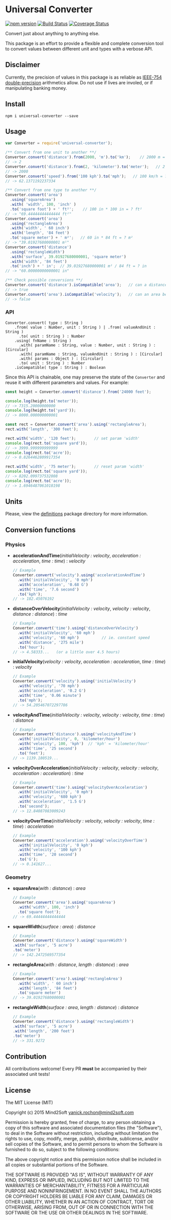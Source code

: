 # Universal Converter

[![npm version](https://badge.fury.io/js/universal-converter.svg)](https://badge.fury.io/js/universal-converter)
[![Build Status](https://travis-ci.org/yanickrochon/universal-converter.svg?branch=master)](https://travis-ci.org/yanickrochon/universal-converter)
[![Coverage Status](https://coveralls.io/repos/github/yanickrochon/universal-converter/badge.svg?branch=master)](https://coveralls.io/github/yanickrochon/universal-converter?branch=master)

Convert just about anything to anything else.

This package is an effort to provide a flexible and complete conversion tool to convert
values between different unit and types with a verbose API.

## Disclaimer

Currently, the precision of values in this package is as reliable as
[IEEE-754 double-precision](https://en.wikipedia.org/wiki/IEEE_floating_point)
arithmetics allow. Do not use if lives are involed, or if manipulating banking money.


## Install

`npm i universal-converter --save`


## Usage

```js
var Converter = require('universal-converter');

/** Convert from one unit to another **/
Converter.convert('distance').from(2000, 'm').to('km');    // 2000 m = ? km
// -> 2
Converter.convert('distance').from(2, 'kilometer').to('meter');   // 2 km = ? m
// -> 2000
Converter.convert('speed').from('100 kph').to('mph');   // 100 km/h = ? mp/h
// -> 62.1371192237334

/** Convert from one type to another **/
Converter.convert('area')
  .using('squareArea')
  .with( 'width', 100, 'inch' )
  .to('square foot') + ' ft²';    // 100 in * 100 in = ? ft²
// -> "69.44444444444444 ft²"
Converter.convert('area')
  .using('rectangleArea')
  .with('width', ' 60 inch')
  .with('length', '84 feet')
  .to('square meter') + ' m²';   // 60 in * 84 ft = ? m²
// -> "39.01927680000001 m¹"
Converter.convert('distance')
  .using('rectangleWidth')
  .with('surface', 39.01927680000001, 'square meter')
  .with('width', '84 feet')
  .to('inch') + ' in';  // 39.01927680000001 m² / 84 ft = ? in
// -> "60.00000000000001 in"

/** Check possible conversions **/
Converter.convert('distance').isCompatible('area');   // can a distance be converted to an area?
// -> true
Converter.convert('area').isCompatible('velocity');   // can an area be converted to a velocity?
// -> false
```

### API

```
Converter.convert( type : String )
    .from( value : Number, unit : String ) | .from( valueAndUnit : String )
      .to( unit : String ) : Number
    .using( fnName : String )
      .with( paramName : String, value : Number, unit : String ) : [Circular]
      .with( paramName : String, valueAndUnit : String ) : [Circular]
      .with( params : Object ) : [Circular]
      .to( unit : String ) : Number
    .isCompatible( type : String ) : Boolean
```

Since this API is chainable, one may preserve the state of the `Converter` and
reuse it with different parameters and values. For example:

```js
const height = Converter.convert('distance').from('24000 feet');

console.log(height.to('meter'));
// -> 7315.20000000000
console.log(height.to('yard'));
// -> 8000.000000000001

const rect = Converter.convert('area').using('rectangleArea');
rect.with('length', '300 feet');

rect.with('width', '120 feet');        // set param 'width'
console.log(rect.to('square yard'));
// -> 3999.999999999999
console.log(rect.to('acre'));
// -> 0.8264462809917354

rect.with('width', '75 meter');        // reset param 'width'
console.log(rect.to('square yard'));
// -> 8202.099737532808
console.log(rect.to('acre'));
// -> 1.6946487061018198
```

## Units

Please, view the [definitions](definitions/) package directory for more information.

## Conversion functions

### Physics

* **accelerationAndTime**(*initialVelocity : velocity*, *acceleration : acceleration*, *time : time*) : *velocity*
  ```js
  // Example
  Converter.convert('velocity').using('accelerationAndTime')
    .with('initialVelocity', '0 mph')
    .with('acceleration', '0.68 G')
    .with('time', '7.6 second')
    .to('kph');
  // -> 182.45076192
  ```

* **distanceOverVelocity**(*initialVelocity : velocity*, *velocity : velocity*, *distance : distance*) : *time*
  ```js
  // Example
  Converter.convert('time').using('distanceOverVelocity')
    .with('initialVelocity', '60 mph')
    .with('velocity', '60 mph')          // ie. constant speed
    .with('distance', '275 mile')
    .to('hour');
  // -> 4.58333...   (or a little over 4.5 hours)
  ```

* **initialVelocity**(*velocity : velocity*, *acceleration : acceleration*, *time : time*) : *velocity*
  ```js
  // Example
  Converter.convert('velocity').using('initialVelocity')
    .with('velocity', '70 mph')
    .with('acceleration', '0.2 G')
    .with('time', '0.06 minute')
    .to('mph');
  // -> 54.205467072297786
  ```

* **velocityAndTime**(*initialVelocity : velocity*, *velocity : velocity*, *time : time*) : *distance*
  ```js
  // Example
  Converter.convert('distance').using('velocityAndTime')
    .with('initialVelocity', 0, 'kilometer/hour')
    .with('velocity', 100, 'kph')  // 'kph' = 'kilometer/hour'
    .with('time', '25 second')
    .to('feet');
  // -> 1139.180519...
  ```

* **velocityOverAcceleration**(*initialVelocity : velocity*, *velocity : velocity*, *acceleration : acceleration*) : *time*
  ```js
  // Example
  Converter.convert('time').using('velocityOverAcceleration')
    .with('initialVelocity', '0 mph')
    .with('velocity', '680 kph')
    .with('acceleration', '1.5 G')
    .to('second');
  // -> 12.84087083009243
  ```

* **velocityOverTime**(*initialVelocity : velocity*, *velocity : velocity*, *time : time*) : *acceleration*
  ```js
  // Example
  Converter.convert('acceleration').using('velocityOverTime')
    .with('initialVelocity', '0 kph')
    .with('velocity', '100 kph')
    .with('time', '20 second')
    .to('G');
  // -> 0.141627...
  ```

### Geometry

* **squareArea**(*with : distance*) : *area*
  ```js
  // Example
  Converter.convert('area').using('squareArea')
    .with('width', 100, 'inch')
    .to('square foot');
  // -> 69.44444444444444
  ```

* **squareWidth**(*surface : area*) : *distance*
  ```js
  // Example
  Converter.convert('distance').using('squareWidth')
  .with('surface', '5 acre')
  .to('meter')
  // -> 142.2472569577354
  ```

* **rectangleArea**(*with : distance*, *length : distance*) : *area*
  ```js
  // Example
  Converter.convert('area').using('rectangleArea')
    .with('width', ' 60 inch')
    .with('length', '84 feet')
    .to('square meter')
  // -> 39.01927680000001
  ```

* **rectangleWidth**(*surface : area*, *length : distance*) : *distance*
  ```js
  // Example
  Converter.convert('distance').using('rectangleWidth')
  .with('surface', '5 acre')
  .with('length', '200 feet')
  .to('meter')
  // -> 331.9272
  ```


## Contribution

All contributions welcome! Every PR **must** be accompanied by their associated
unit tests!


## License

The MIT License (MIT)

Copyright (c) 2015 Mind2Soft <yanick.rochon@mind2soft.com>

Permission is hereby granted, free of charge, to any person obtaining a copy of
this software and associated documentation files (the "Software"), to deal in
the Software without restriction, including without limitation the rights to
use, copy, modify, merge, publish, distribute, sublicense, and/or sell copies of
the Software, and to permit persons to whom the Software is furnished to do so,
subject to the following conditions:

The above copyright notice and this permission notice shall be included in all
copies or substantial portions of the Software.

THE SOFTWARE IS PROVIDED "AS IS", WITHOUT WARRANTY OF ANY KIND, EXPRESS OR
IMPLIED, INCLUDING BUT NOT LIMITED TO THE WARRANTIES OF MERCHANTABILITY, FITNESS
FOR A PARTICULAR PURPOSE AND NONINFRINGEMENT. IN NO EVENT SHALL THE AUTHORS OR
COPYRIGHT HOLDERS BE LIABLE FOR ANY CLAIM, DAMAGES OR OTHER LIABILITY, WHETHER
IN AN ACTION OF CONTRACT, TORT OR OTHERWISE, ARISING FROM, OUT OF OR IN
CONNECTION WITH THE SOFTWARE OR THE USE OR OTHER DEALINGS IN THE SOFTWARE.
